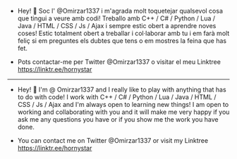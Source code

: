 - Hey! 👋 Soc l' @Omirzar1337 i m'agrada molt toquetejar qualsevol cosa que tingui a veure amb codi! Treballo amb C++ / C# / Python / Lua / Java / HTML / CSS / Js / Ajax i sempre estic obert a aprendre noves coses! Estic totalment obert a treballar i col·laborar amb tu i em farà molt feliç si em preguntes els dubtes que tens o em mostres la feina que has fet.

- Pots contactar-me per Twitter @Omirzar1337 o visitar el meu Linktree https://linktr.ee/hornystar

------------------------------------------------------------------------------------------------------

- Hey! 👋 I'm @ Omirzar1337 and I really like to play with anything that has to do with code! I work with C++ / C# / Python / Lua / Java / HTML / CSS / Js / Ajax and I'm always open to learning new things! I am open to working and collaborating with you and it will make me very happy if you ask me any questions you have or if you show me the work you have done.

- You can contact me on Twitter @Omirzar1337 or visit my Linktree https://linktr.ee/hornystar
